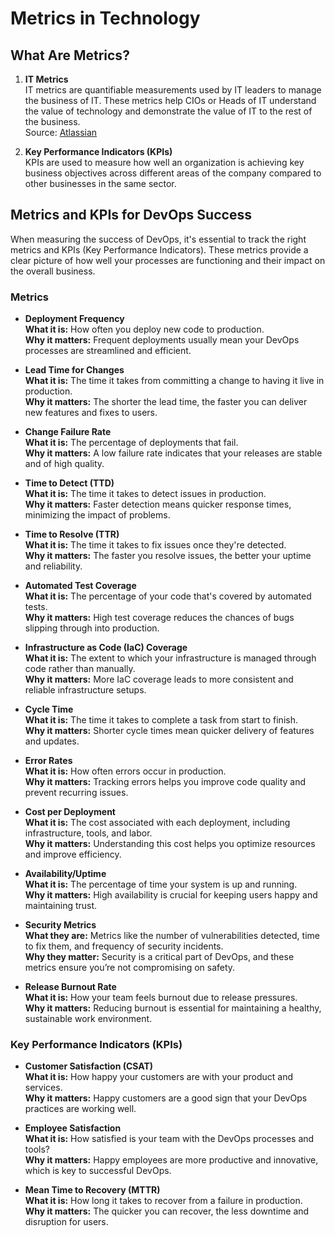 # Metrics in Technology

## What Are Metrics?

1. **IT Metrics**  
   IT metrics are quantifiable measurements used by IT leaders to manage the business of IT. These metrics help CIOs or Heads of IT understand the value of technology and demonstrate the value of IT to the rest of the business.  
   Source: [Atlassian](https://www.atlassian.com/itsm/service-request-management/it-metrics-and-reporting#:~:text=IT%20metrics%20are%20quantifiable%20measurements,the%20rest%20of%20the%20business.)

2. **Key Performance Indicators (KPIs)**  
   KPIs are used to measure how well an organization is achieving key business objectives across different areas of the company compared to other businesses in the same sector.

## Metrics and KPIs for DevOps Success

When measuring the success of DevOps, it's essential to track the right metrics and KPIs (Key Performance Indicators). These metrics provide a clear picture of how well your processes are functioning and their impact on the overall business.

### Metrics

- **Deployment Frequency**  
  **What it is:** How often you deploy new code to production.  
  **Why it matters:** Frequent deployments usually mean your DevOps processes are streamlined and efficient.

- **Lead Time for Changes**  
  **What it is:** The time it takes from committing a change to having it live in production.  
  **Why it matters:** The shorter the lead time, the faster you can deliver new features and fixes to users.

- **Change Failure Rate**  
  **What it is:** The percentage of deployments that fail.  
  **Why it matters:** A low failure rate indicates that your releases are stable and of high quality.

- **Time to Detect (TTD)**  
  **What it is:** The time it takes to detect issues in production.  
  **Why it matters:** Faster detection means quicker response times, minimizing the impact of problems.

- **Time to Resolve (TTR)**  
  **What it is:** The time it takes to fix issues once they're detected.  
  **Why it matters:** The faster you resolve issues, the better your uptime and reliability.

- **Automated Test Coverage**  
  **What it is:** The percentage of your code that's covered by automated tests.  
  **Why it matters:** High test coverage reduces the chances of bugs slipping through into production.

- **Infrastructure as Code (IaC) Coverage**  
  **What it is:** The extent to which your infrastructure is managed through code rather than manually.  
  **Why it matters:** More IaC coverage leads to more consistent and reliable infrastructure setups.

- **Cycle Time**  
  **What it is:** The time it takes to complete a task from start to finish.  
  **Why it matters:** Shorter cycle times mean quicker delivery of features and updates.

- **Error Rates**  
  **What it is:** How often errors occur in production.  
  **Why it matters:** Tracking errors helps you improve code quality and prevent recurring issues.

- **Cost per Deployment**  
  **What it is:** The cost associated with each deployment, including infrastructure, tools, and labor.  
  **Why it matters:** Understanding this cost helps you optimize resources and improve efficiency.

- **Availability/Uptime**  
  **What it is:** The percentage of time your system is up and running.  
  **Why it matters:** High availability is crucial for keeping users happy and maintaining trust.

- **Security Metrics**  
  **What they are:** Metrics like the number of vulnerabilities detected, time to fix them, and frequency of security incidents.  
  **Why they matter:** Security is a critical part of DevOps, and these metrics ensure you’re not compromising on safety.

- **Release Burnout Rate**  
  **What it is:** How your team feels burnout due to release pressures.  
  **Why it matters:** Reducing burnout is essential for maintaining a healthy, sustainable work environment.

### Key Performance Indicators (KPIs)

- **Customer Satisfaction (CSAT)**  
  **What it is:** How happy your customers are with your product and services.  
  **Why it matters:** Happy customers are a good sign that your DevOps practices are working well.

- **Employee Satisfaction**  
  **What it is:** How satisfied is your team with the DevOps processes and tools?  
  **Why it matters:** Happy employees are more productive and innovative, which is key to successful DevOps.

- **Mean Time to Recovery (MTTR)**  
  **What it is:** How long it takes to recover from a failure in production.  
  **Why it matters:** The quicker you can recover, the less downtime and disruption for users.
